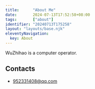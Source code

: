 ```yaml
---
title:      "About Me"
date:       2024-07-13T17:52:58+08:00
tags:       ["about"]
identifier: "20240713T175258"
layout: "layouts/base.njk"
eleventyNavigation:
  key: About
---
```


WuZhihao is a computer operator.

## Contacts

- [952331408@qq.com](mailto:952331408@qq.com)
